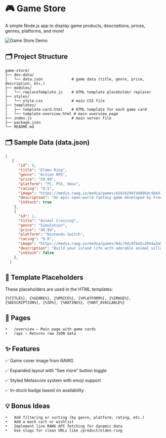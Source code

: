 # 🎮 Game Store

A simple Node.js app to display game products, descriptions, prices, genres, platforms, and more!

![Game Store Demo](./demo2.gif)

## 🗂 Project Structure

```
game-store/
├── dev-data/
│   └── data.json             # game data (title, genre, price, description, etc.)
├── modules/
│   └── replaceTemplate.js    # HTML template placeholder replacer
├── styles/
│   └── style.css             # main CSS file
├── templates/
│   ├── template-card.html    # HTML template for each game card
│   └── template-overview.html # main overview page
├── index.js                  # main server file
├── package.json
└── README.md
```


## 🗂 Sample Data (data.json)

```json
[
   {
      "id": 0,
      "title": "Elden Ring",
      "genre": "Action RPG",
      "price": "59.99",
      "platform": "PC, PS5, Xbox",
      "rating": "9.5",
      "image": "https://media.rawg.io/media/games/b29/b294fdd866dcdb643e7bab370a552855.jpg",
      "description": "An epic open-world fantasy game developed by FromSoftware.",
      "inStock": true
    },
    {
      "id": 1,
      "title": "Animal Crossing",
      "genre": "Simulation",
      "price": "49.99",
      "platform": "Nintendo Switch",
      "rating": "9.0",
      "image": "https://media.rawg.io/media/games/9dc/9dc9fbd2c2054a3a9b7c33a906546bea.jpg",
      "description": "Build your island life with adorable animal villagers.",
      "inStock": false
    },
  ]
```

## 🧩 Template Placeholders

These placeholders are used in the HTML templates:

```{%TITLE%}, {%GENRE%}, {%PRICE%}, {%PLATFORM%}, {%IMAGE%}, {%DESCRIPTION%}, {%ID%}, {%RATING%}, {%NOT_AVAILABLE%}```

## 🔀 Pages
	•	/overview – Main page with game cards
	•	/api – Returns raw JSON data

## ✨ Features

✅ Game cover image from RAWG

✅ Expanded layout with “See more” button toggle

✅ Styled Metascore system with emoji support

✅ In-stock badge based on availability


## 💡 Bonus Ideas
	•	Add filtering or sorting (by genre, platform, rating, etc.)
	•	Add a mock cart or wishlist
	•	Implement live RAWG API fetching for dynamic data
	•	Use slugs for clean URLs like /product/elden-ring
